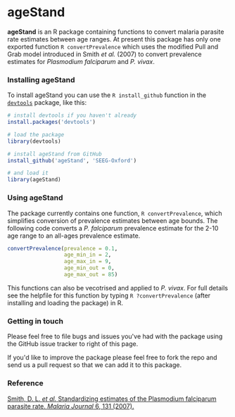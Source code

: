 ageStand
========

**ageStand** is an R package containing functions to convert malaria parasite rate estimates between age ranges. At present this package has only one exported function ```R convertPrevalence``` which uses the modified Pull and Grab model introduced in Smith *et al.* (2007) to convert prevalence estimates for *Plasmodium falciparum* and *P. vivax*.

### Installing ageStand

To install ageStand you can use the ```R install_github``` function in the [```devtools```](http://cran.r-project.org/web/packages/devtools/index.html) package, like this:

```R
# install devtools if you haven't already
install.packages('devtools')

# load the package
library(devtools)

# install ageStand from GitHub
install_github('ageStand', 'SEEG-Oxford')

# and load it
library(ageStand)
```

### Using ageStand

The package currently contains one function, ```R convertPrevalence```, which simplifies conversion of prevalence estimates between age bounds. The following code converts a *P. falciparum* prevalence estimate for the 2-10 age range to an all-ages prevalence estimate.

```R
convertPrevalence(prevalence = 0.1,
                  age_min_in = 2,
                  age_max_in = 9,
                  age_min_out = 0,
                  age_max_out = 85)
```

This functions can also be vecotrised and applied to *P. vivax*. For full details see the helpfile for this function by typing ```R ?convertPrevalence``` (after installing and loading the package) in R.

### Getting in touch

Please feel free to file bugs and issues you've had with the package using the GitHub issue tracker to right of this page.

If you'd like to improve the package please feel free to fork the repo and send us a pull request so that we can add it to this package.

### Reference
[Smith, D. L. *et al.* Standardizing estimates of the Plasmodium falciparum parasite rate. *Malaria Journal* 6, 131 (2007).](http://www.malariajournal.com/content/6/1/131)